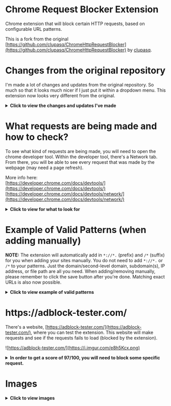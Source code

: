 Chrome Request Blocker Extension
================================

Chrome extension that will block certain HTTP requests, based on configurable URL patterns.

This is a fork from the original [https://github.com/clupasq/ChromeHttpRequestBlocker](https://github.com/clupasq/ChromeHttpRequestBlocker) by [clupasq](https://github.com/clupasq/).

Changes from the original repository
====================================
I'm made a lot of changes and updates from the original repository. So much so that it looks much nicer if I just put it within a dropdown menu. This extension now looks very different from the original.

<details>
    <summary><b>Click to view the changes and updates I've made</b></summary>
    <br>
    <ul>
        <li>Fixed an issue with the original extension where empty ("") patterns could be save and more or less brick the extension
            <ul>
                <li>It would block every single web page including the extension's html pages itself</li>
            </ul>
        </li>
        <li>Removed valid matching patterns
            <ul>
                <li>I might put it back but for now it's removed</li>
                <li>Since this is for personal use and the extension automatically adds in the correct patterns</li>
                <li>I believe it makes the extension a little bit faster especially if you have thousands of patterns to check</li>
            </ul>
        </li>
        <li>There are three ways to block a request
            <ul>
                <li>Clicking on the extension will open it's popup and from there you are given the option to add the current site to your patterns
                    <ul>
                        <li>You do not need to save, as it will save automatically</li>
                    </ul>
                </li>
                <li>Right clicking on certain elements (page, link, & highlighted text) will open a context menu to block respective the element
                    <ul>
                        <li>You do not need to save, as it will save automatically</li>
                    </ul>
                </li>
                <li>Going to the extension's options.html page will allow you to manually add a new set of patterns
                    <ul>
                        <li>You will need to save manually (just click the save button)</li>
                    </ul>
                </li>
            </ul>
        </li>
        <li>Before adding patterns via popup, context menu, & options.html (manually) it will check for existing patterns first before adding or saving</li>
        <li>Added options page
            <ul>
                <li>Extension's options.html page now contains most of the utilities in terms of adding, viewing, exporting, clearing, uploading, removing patterns, etc.</li>
                <li>Within options.html page simply add a site like `google.com` is all you have to do</li>
                <li>In the background, when you click save, the extension will automatically add in the correct patterns to be able to block request</li>
                <li>The patterns are <code>*://*.</code> for prefix and <code>/*</code> for suffix</li>
                <li>It will look something like <code>*://*.google.com/*</code> or <code>*://*.yahoo.com/*</code> or <code>*://*.ads.twitter.com/*</code>
                    <ul>
                        <li>Note that blocking subdomain(s) will not block the domain/second-level domain
                            <ul>
                                <li>For example, blocking <code>ads.twitter.com</code> will not block <code>twitter.com</code></li>
                            </ul>
                        </li>
                        <li>However, blocking the domain/second-level domain will block all subdomain(s)
                            <ul>
                                <li>For example, blocking <code>google.com</code> will also block <code>ads.google.com</code></li>
                            </ul>
                        </li>
                    </ul>
                </li>
                <li>You can now add exact URLs manually
                    <ul>
                        <li>For example, <code>https://www.linkedin.com/learning/</code> or <code>https://www.youtube.com/watch?v=uICUlqWXGB0</code></li>
                        <li>To do... I still need to check for duplicates and be able to remove them inline since I don't want to refresh the page</li>
                        <li>For now, just know that it won't remove duplicates for exact URLs (you can remove them manually though)</li>
                    </ul>
                </li>
                <li>Clicking on the remove button for a specific pattern will show a toast alert</li>
                <li>When saving manually, the extension will check for empty ("") patterns and remove them before saving</li>
                <li>Extension now keeps track of the number of times it has blocked a pattern
                    <ul>
                        <li>Added ability to reset the number back to 0
                            <ul>
                                <li>Added error modal in case the number is already at 0</li>
                            </il>
                        </li>
                    </ul>
                </li>
                <li>Added a way to export your patterns as a simple text (.txt) file
                    <ul>
                        <li>Added error modal to see if there are any patterns before even exporting</li>
                        <li>I suggest you don't edit the text file unless you know what you're doing
                            <ul>
                                <li>As editing the text file may lead to errors</li>
                            </ul>
                        </li>
                    </ul>
                </li>
                <li>Added a way to import that same text file
                    <ul>
                        <li>Added confirmation modal as importing will replace the existing patterns</li>
                        <li>Added error modal to see if the uploaded file is indeed not a text file</li>
                        <li>Added an example file (patternsExport_05-03-2023.txt) that contains 997 patterns in which the user can import to start off with</li>
                    </ul>
                </li>
                <li>Added a pause/unpause button</li>
                <li>Added a search & remove button which allows you to input a specific pattern (ex. google.com, https://test.com/placeholder.js?v=3, etc.) and remove it
                    <ul>
                        <li>Added confirmation modal to see if the user really wants to remove the pattern</li>
                        <li>Added error modal if patterns is empty and if search came up empty</li>
                    </ul>
                </li>
                <li>Added a way to clear your entire pattterns
                    <ul>
                        <li>Added confirmation modal to see if the user really wants to clear their entire patterns</li>
                        <li>Added error modal if patterns is empty</li>
                    </ul>
                </li>
            </ul>
        </li>
        <li>Extension's popup now does a few things
            <ul>
                <li>It shows the current site along with it's favicon (if it has one)</li>
                <li>Shows if the current site is or is not in your patterns</li>
                <li>Added check to see if it's a valid website</li>
                <li>You can now add the current site within extension's popup to block it
                    <ul>
                        <li>Added confirmation modal to see if the user really wants to add the site to their patterns</li>
                        <li>Added error modal if the site you are trying to add is not valid</li>
                    </ul>
                </li>You can not remove the current site within extension's popup to unblock it
                    <ul>
                        <li>Added confirmation modal to see if the user really wants to remove the site to their patterns</li>
                    </ul>
                </li>
                <li>It shows the total number blocked patterns today</li>
                <li>It shows the total number of blocked patterns</li>
                <li>Extension's popup also includes a pause/unpause button, options button, & GitHub repo button</li>
            </ul>
        </li>
        <li>Added a history page
            <ul>
                <li>Each request that is blocked will now be logged into history
                    <ul>
                        <li>Each request has a fav icon (if it has one)</li>
                        <li>An exact URL of what was blocked</li>
                        <li>The number of times it has been blocked</li>
                        <li>A timestamp/last blocked (local time)</li>
                    </ul>
                </li>
                <li>Implemented pagination/paging to history
                    <ul>
                        <li>Going through the different pages will show a toast alert</li>
                        <li>Added Input Page button (user can input a page number)
                            <ul>
                                <li>Added error modal to check the page number</li>
                                    <ul>
                                        <li>Empty string ("")</li>
                                        <li>Not a number (including decimals)</li>
                                        <li>A negative number</li>
                                        <li>Zero</li>
                                        <li>Number greater than max page</li>
                                        <li>Number less than 1</li>
                                    </ul>
                            </ul>
                        </li>
                        <li>Added Go to Page dropdown button (will have all the available pages in scrollable format)</li>
                        <li>Each page within history will contain at most 100 objects</li>
                        <li>Logic is an array of objects</li>
                        <li>Each index in the array is a "page"</li>
                        <li>Iternate through the array and check if the URL is in the object
                            <ul>
                                <li>Update timestamp and increment counter if found</li>
                                <li>If not found conitnue until you do or add at the last page/index if not found</li>
                            </ul>
                        </li>
                    </ul>
                </li>
                <li>Added a total blocked today (will count the number of times a request was blocked)</li>
                <li>Added a pause/unpause button</li>
                <li>Added a search history button
                    <ul>
                        <li>Added error modal in case history is empty or the search turns up empty</li>
                    </ul>
                </li>
                <li>Added a clear history button
                    <ul>
                        <li>Added confirmation modal to see if the user really wants to clear their history</li>
                        <li>Added error modal in case history is empty</li>
                    </ul>
                </li>
                <li>Added a view graph button
                    <ul>
                        <li>Added error modal in case history is empty</li>
                        <li>Added Dygraph for data visualization</li>
                        <li>This graph will show the day (x-axis) and blocked # (y-axis highlight with light red)</li>
                        <li>Added highlight with light blue for the lowest blocked day</li>
                        <li>Added highlight with light green for the highest blocked day</li>
                        <li>Clicking on a point will show an alert with some information of that specific day</li>
                        <li>Added ability to clear the graph
                            <ul>
                                <li>Added confirmation modal to see if the user really wants to clear their graph</li>
                            </ul>
                        </li>
                    </ul>
                </li>
            </ul>
        </li>
        <li>Context menu will now appear when you right click over certain elements
            <ul>
                <li>Context menu will appear when you right click on a page to block the current site</li>
                <li>Context menu will appear when you right click on a link to block the link</li>
                <li>Context menu will appear when you right click over highlighted text to block said text</li>
                <ul>
                    <li>Not all highlighted text are websites so be mindful of what it is</li>
                    <li>Though you can always remove invalid sites by opening the extension's options.html page</li>
                </ul>
            </ul>
        </li>
        <li>Change some of the styling, layout, updates, and added other minor features
            <ul>
                <li>Added a pause feature to temporarily not block request (clicking it again will unpause and vice versa)</li>
                <li>Updated Bootstrap to v5.3.2</li>
                <li>Certain actions will show a toast alert</li>
                <li>Removed glyphicons files in favor of Bootstrap icons</li>
                <li>When options/history patterns are empty, a simple message is displayed on the screen letting the user know</li>
                <li>Moved some of the custom CSS to a seperate CSS file</li>
                <li>All confirmations are done through modal rather than JavaScript's confirm</li>
                <li>Added graph, input, confirm, alert, auccess, and error modal</li>
                <li>Added favicons for each pattern (if it has one)</li>
                <li>Added dyanmic colors to pause button</li>
                <li>Added a scroll up and scroll down button</li>
                <li>Added titles when hovering over certain elements</li>
                <li>Added borders to better help seperate different elements</li>
                <li>Added .map files for AngularJS & Bootstrap</li>
            </ul>
        </li>
        <li>Updated icon credit to SVG Repo
            <ul>
                <li><a href="https://www.svgrepo.com">https://www.svgrepo.com</a></li>
                <li><a href="https://www.svgrepo.com/svg/261850/shield-antivirus">https://www.svgrepo.com/svg/261850/shield-antivirus</a></li>
            </ul>
        </li>
    </ul>
</details>

What requests are being made and how to check?
==============================================

To see what kind of requests are being made, you will need to open the chrome developer tool. Within the developer tool, there's a Network tab. From there, you will be able to see every request that was made by the webpage (may need a page refresh).

More info here:<br>
[https://developer.chrome.com/docs/devtools/](https://developer.chrome.com/docs/devtools/)<br>
[https://developer.chrome.com/docs/devtools/network/](https://developer.chrome.com/docs/devtools/network/)

<details>
    <summary><b>Click to view for what to look for</b></summary>
    <br>
    Here is an example of what to look for. The website in question is from https://www.fandom.com/.<br>
    Most of the time it's just assets for the webpage like images, fonts, data, etc. Other times it is not.
    <br><br>
    Note the number of request being made. The website made 248 request.<br>
    The extension was pasued and no requests were being blocked.
    <br>
    <img src="https://i.imgur.com/Cyr8F2O.jpg"/>
    <br><br>
    Note the number of request being made this time. The website only made 106 request.<br>
    The extension was not pasued and certain requests were being blocked.
    <br>
    <img src="https://i.imgur.com/I9xOpzk.jpg"/>
    <br><br>
    This is what a blocked site looks like.
    <img src="https://i.imgur.com/oArX3Pa.png">
</details>

Example of Valid Patterns (when adding manually)
================================================
<b>NOTE:</b> The extension will automatically add in <code>\*://\*.</code> (prefix) and <code>/\*</code> (suffix) for you when adding your sites manually. You do not need to add <code>\*://\*.</code> or <code>/\*</code> to your patterns. Just the domain/second-level domain, subdomain(s), IP address, or file path are all you need. When adding/removing manually, please remember to click the save button after you're done. Matching exact URLs is also now possible.
<br>
<details>
    <summary><b>Click to view example of valid patterns</b></summary>
    <br>
    Here are some valid exmaples of domains/second-level domains, subdomains, file path, and IP addresses
    <ul>
        <li><code>google.com</code>
            <ul>
                <li>Blocking this domain/second-level domain will block all its subdomain(s)</li>
                <li>For example, <code>ads.google.com</code>, <code>store.google.com</code>, <code>apis.google.com</code>, etc. will all be blocked</li>
                <li><code>www.google.com</code> is also blocked</li>
            </ul>
        </li>
        <li><code>ads.twitter.com</code>
            <ul>
                <li>Blocking this subdomain will not affect other subdomain(s) and the domain/second-level domain</li>
                <li>For example, <code>twitter.com</code>, <code>api.twitter.com</code>, <code>developer.twitter.com</code>, etc. will all not be blocked</li>
            </ul>
        </li>
        <li><code>www.w3schools.com</code>
            <ul>
                <li>Some websites like <code>www.youtube.com</code>, <code>www.instagram.com</code>, <code>www.google.com</code>, etc. still have <code>www</code> included</li>
                <li>Blocking <code>www.w3schools.com</code> should be okay as going to <code>w3schools.com</code> will redirect you to <code>www.w3schools.com</code></li>
                <li>However, I do recommend that you just block the domain/second-level domain instead</li>
            </ul>
        </li>
        <li><code>ouo.press/images/b1.png</code>
            <ul>
                <li>Blocking a specific file is also possible</li>
                <li>It will only block the file and not the domain/second-level domain or it's subdomains</li>
            </ul>
        </li>
        <li><code>12.34.56.78</code>
            <ul>
                <li>Blocking an IP address is also possible</li>
            </ul>
        </li>
        <li><code>usa.gov</code></li>
        <li><code>google.co.uk</code></li>
        <li><code>digital.co.jp</code></li>
        <li><code>sony.net</code></li>
        <li><code>thenew.org</code></li>
    </ul>
    Here are some valid examples of exact URLs
    <ul>
        <li><code>https://www.w3.org/about/history/</code></li>
        <li><code>https://www.youtube.com/watch?v=CDokUdux0rc</code></li>
        <li><code>https://github.com/trien-hong/ChromeHttpRequestBlocker</code></li>
        <li><code>https://en.wikipedia.org/wiki/World_Wide_Web</code></li>
        <li><code>https://wordpress.org/about/</code></li>
    </ul>
</details>

https://<i></i>adblock-tester.com/
===========================
There's a website, [https://adblock-tester.com/](https://adblock-tester.com/), where you can test the extension. This website will make requests and see if the requests fails to load (blocked by the extension).

![https://adblock-tester.com/](https://i.imgur.com/e8h5Kcx.png)

<details>
    <summary><b>In order to get a score of 97/100, you will need to block some specific request.</b></summary>
    <br>
    <ul>
        <li>The extension doesn't know what to block. Unless you tell it what to block.</li>
        <li><code>sentry-cdn.com</code></li>
        <li><code>ymatuhin.ru</code></li>
        <li><code>pagead2.googlesyndication.com</code></li>
        <li><code>yandex.ru</code></li>
        <li><code>googletagmanager.com</code></li>
        <li><code>hotjar.com</code></li>
        <li><code>d2wy8f7a9ursnm.cloudfront.net/v4/bugsnag.min.js</code></li>
        <li><code>adblock-tester.com/banners/pr_advertising_ads_banner.swf</code></li>
        <li><code>adblock-tester.com/banners/pr_advertising_ads_banner.gif</code></li>
        <li><code>adblock-tester.com/banners/pr_advertising_ads_banner.png</code></li>
    </ul>
</details>

Images
======
<details>
    <summary><b>Click to view images</b></summary>
    <br>
    <a href="https://imgur.com/a/yaMN7y7" target="_blank">Imgur link</a>
    <br>
    <h3>OLD/ORIGINAL images (there was no options or history page to begin with)</h3>
    <img src="https://i.imgur.com/WTyicC6.png">
    <img src="https://i.imgur.com/wXMKDmJ.png">
    <h3>NEW images (contains options, new popup, and history page)</h3>
    <img src="https://i.imgur.com/w183idG.png">
    <img src="https://i.imgur.com/Qx2VQ0L.png">
    <img src="https://i.imgur.com/mU2BnZG.png">
    <img src="https://i.imgur.com/gxclBE2.png">
    <img src="https://i.imgur.com/ReXYJcA.png">
    <img src="https://i.imgur.com/vhadjpz.png">
    <img src="https://i.imgur.com/QtC2ij1.png">
    <img src="https://i.imgur.com/DhyV3RC.png">
    <img src="https://i.imgur.com/SSlbfh0.png">
    <img src="https://i.imgur.com/twpgdby.png">
    <img src="https://i.imgur.com/tZuW7AE.png">
    <img src="https://i.imgur.com/ZVnhoCl.png">
    <img src="https://i.imgur.com/oArX3Pa.png">
    <img src="https://i.imgur.com/6nUWENy.png">
    <img src="https://i.imgur.com/wMwSriV.png">
    <img src="https://i.imgur.com/kS7cHyR.png">
    <img src="https://i.imgur.com/2SRUC1S.png">
    <img src="https://i.imgur.com/ZH5LKR1.png">
    <img src="https://i.imgur.com/YwSfkec.png">
    <img src="https://i.imgur.com/Y4WWnqx.png">
    <img src="https://i.imgur.com/ivq2JRY.png">
    <img src="https://i.imgur.com/ToLJ50H.png">
    <img src="https://i.imgur.com/4rfctuB.png">
    <img src="https://i.imgur.com/Z1xV1zg.png">
    <img src="https://i.imgur.com/jmKpj6k.png">
    <img src="https://i.imgur.com/hs1Lhqg.png">
    <img src="https://i.imgur.com/H04H1wj.png">
</details>
